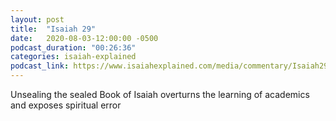 ```yaml
---
layout: post
title:  "Isaiah 29"
date:   2020-08-03-12:00:00 -0500
podcast_duration: "00:26:36"
categories: isaiah-explained
podcast_link: https://www.isaiahexplained.com/media/commentary/Isaiah29.mp3
---
```

Unsealing the sealed Book of Isaiah overturns the learning of academics and exposes spiritual error
